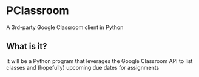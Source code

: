# PClassroom
A 3rd-party Google Classroom client in Python

## What is it?
It will be a Python program that leverages the Google Classroom API to list classes and (hopefully) upcoming due dates for assignments
